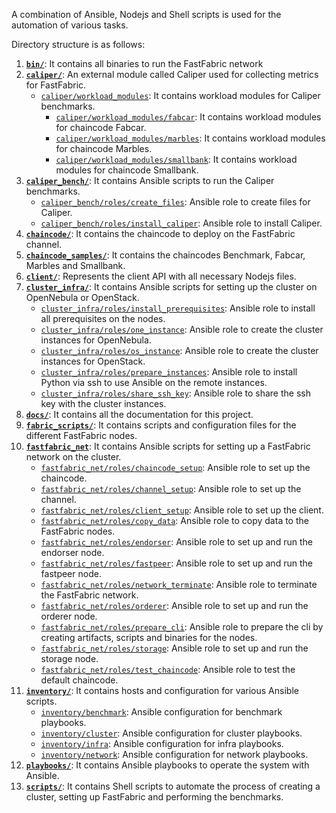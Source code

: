 A combination of Ansible, Nodejs and Shell scripts is used for the automation of various tasks.

Directory structure is as follows:
1. **[`bin/`](../bin)**: It contains all binaries to run the FastFabric network
2. **[`caliper/`](../caliper)**: An external module called Caliper used for collecting metrics for FastFabric.
    * [`caliper/workload_modules`](../caliper/workload_modules): It contains workload modules for Caliper benchmarks.
        * [`caliper/workload_modules/fabcar`](../caliper/fabcar): It contains workload modules for chaincode Fabcar.
        * [`caliper/workload_modules/marbles`](../caliper/marbles): It contains workload modules for chaincode Marbles.
        * [`caliper/workload_modules/smallbank`](../caliper/smallbank): It contains workload modules for chaincode Smallbank.
3. **[`caliper_bench/`](../caliper_bench)**: It contains Ansible scripts to run the Caliper benchmarks.
    * [`caliper_bench/roles/create_files`](../caliper_bench/roles/create_files): Ansible role to create files for Caliper.
    * [`caliper_bench/roles/install_caliper`](../caliper_bench/roles/install_caliper): Ansible role to install Caliper.
4. **[`chaincode/`](../chaincode)**: It contains the chaincode to deploy on the FastFabric channel.
5. **[`chaincode_samples/`](../chaincode_samples)**: It contains the chaincodes Benchmark, Fabcar, Marbles and Smallbank.
6. **[`client/`](../client)**: Represents the client API with all necessary Nodejs files.
7. **[`cluster_infra/`](../cluster_infra)**: It contains Ansible scripts for setting up the cluster on OpenNebula or OpenStack.
    * [`cluster_infra/roles/install_prerequisites`](../cluster_infra/roles/install_prerequisites): Ansible role to install all prerequisites on the nodes.
    * [`cluster_infra/roles/one_instance`](../cluster_infra/roles/one_instance): Ansible role to create the cluster instances for OpenNebula.
    * [`cluster_infra/roles/os_instance`](../cluster_infra/roles/os_instance): Ansible role to create the cluster instances for OpenStack.
    * [`cluster_infra/roles/prepare_instances`](../cluster_infra/roles/prepare_instances): Ansible role to install Python via ssh to use Ansible on the remote instances.
    * [`cluster_infra/roles/share_ssh_key`](../cluster_infra/roles/share_ssh_key): Ansible role to share the ssh key with the cluster instances.
8. **[`docs/`](../docs)**: It contains all the documentation for this project.
9. **[`fabric_scripts/`](../fabric_scripts)**: It contains scripts and configuration files for the different FastFabric nodes.
10. **[`fastfabric_net`](../fastfabric_net)**: It contains Ansible scripts for setting up a FastFabric network on the cluster.
     * [`fastfabric_net/roles/chaincode_setup`](../fastfabric_net/roles/chaincode_setup): Ansible role to set up the chaincode.
     * [`fastfabric_net/roles/channel_setup`](../fastfabric_net/roles/channel_setup): Ansible role to set up the channel.
     * [`fastfabric_net/roles/client_setup`](../fastfabric_net/roles/client_setup): Ansible role to set up the client.
     * [`fastfabric_net/roles/copy_data`](../fastfabric_net/roles/copy_data): Ansible role to copy data to the FastFabric nodes.
     * [`fastfabric_net/roles/endorser`](../fastfabric_net/roles/endorser): Ansible role to set up and run the endorser node.
     * [`fastfabric_net/roles/fastpeer`](../fastfabric_net/roles/fastpeer): Ansible role to set up and run the fastpeer node.
     * [`fastfabric_net/roles/network_terminate`](../fastfabric_net/roles/network_terminate): Ansible role to terminate the FastFabric network.
     * [`fastfabric_net/roles/orderer`](../fastfabric_net/roles/orderer): Ansible role to set up and run the orderer node.
     * [`fastfabric_net/roles/prepare_cli`](../fastfabric_net/roles/prepare_cli): Ansible role to prepare the cli by creating artifacts, scripts and binaries for the nodes.
     * [`fastfabric_net/roles/storage`](../fastfabric_net/roles/storage): Ansible role to set up and run the storage node.
     * [`fastfabric_net/roles/test_chaincode`](../fastfabric_net/roles/test_chaincode): Ansible role to test the default chaincode.
11. **[`inventory/`](../inventory)**: It contains hosts and configuration for various Ansible scripts.
     * [`inventory/benchmark`](../inventory/benchmark): Ansible configuration for benchmark playbooks.
     * [`inventory/cluster`](../inventory/cluster): Ansible configuration for cluster playbooks.
     * [`inventory/infra`](../inventory/infra): Ansible configuration for infra playbooks.
     * [`inventory/network`](../inventory/network): Ansible configuration for network playbooks.
12. **[`playbooks/`](../playbooks)**: It contains Ansible playbooks to operate the system with Ansible.
13. **[`scripts/`](../scripts)**: It contains Shell scripts to automate the process of creating a cluster, setting up FastFabric and performing the benchmarks.


    
